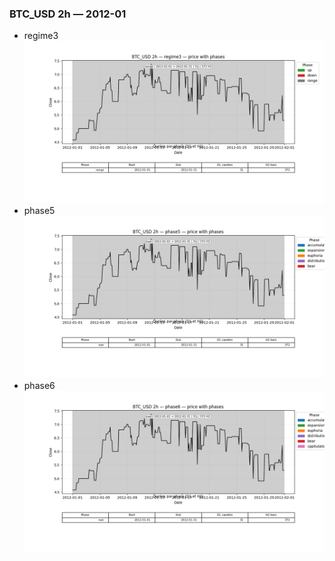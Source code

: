 ### BTC_USD 2h — 2012-01

- regime3
![BTC_USD_2h_regime3_2012-01_phase_price.png](outputs/fourier/phase_monthly/BTC_USD/2h/2012/2012-01/BTC_USD_2h_regime3_2012-01_phase_price.png)
- phase5
![BTC_USD_2h_phase5_2012-01_phase_price.png](outputs/fourier/phase_monthly/BTC_USD/2h/2012/2012-01/BTC_USD_2h_phase5_2012-01_phase_price.png)
- phase6
![BTC_USD_2h_phase6_2012-01_phase_price.png](outputs/fourier/phase_monthly/BTC_USD/2h/2012/2012-01/BTC_USD_2h_phase6_2012-01_phase_price.png)